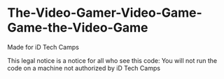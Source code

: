 # The-Video-Gamer-Video-Game-Game-the-Video-Game
Made for iD Tech Camps

This legal notice is a notice for all who see this code:
You will not run the code on a machine not authorized by iD Tech Camps
